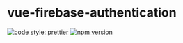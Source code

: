 # vue-firebase-authentication

[![code style: prettier](https://img.shields.io/badge/code_style-prettier-ff69b4.svg)](https://github.com/prettier/prettier)
[![npm version](https://badge.fury.io/js/%40nju33%2Fvue-firebase-authentication.svg)](https://badge.fury.io/js/%40nju33%2Fvue-firebase-authentication)
